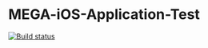 # MEGA-iOS-Application-Test

[![Build status](https://build.appcenter.ms/v0.1/apps/667fc6b5-a127-4945-a44e-29543798e8c0/branches/master/badge)](https://appcenter.ms)
